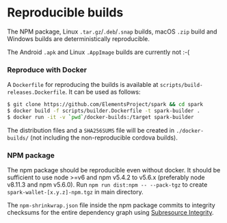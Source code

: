 # Reproducible builds

The NPM package, Linux `.tar.gz`/`.deb`/`.snap` builds, macOS `.zip` build and Windows builds are deterministically reproducible.

The Android `.apk` and Linux `.AppImage` builds are currently not :-(

### Reproduce with Docker

A `Dockerfile` for reproducing the builds is available at `scripts/build-releases.Dockerfile`.
It can be used as follows:

```bash
$ git clone https://github.com/ElementsProject/spark && cd spark
$ docker build -f scripts/builder.Dockerfile -t spark-builder .
$ docker run -it -v `pwd`/docker-builds:/target spark-builder
```

The distribution files and a `SHA256SUMS` file will be created in `./docker-builds/`
(not including the non-reproducible cordova builds).

### NPM package

The npm package should be reproducible even without docker.
It should be sufficient to use node >=v6 and npm v5.4.2 to v5.6.x (preferably node v8.11.3 and npm v5.6.0).
Run `npm run dist:npm -- --pack-tgz` to create `spark-wallet-[x.y.z]-npm.tgz` in main directory.

The `npm-shrinkwrap.json` file inside the npm package commits to integrity checksums
for the entire dependency graph using
[Subresource Integrity](https://w3c.github.io/webappsec-subresource-integrity/).
